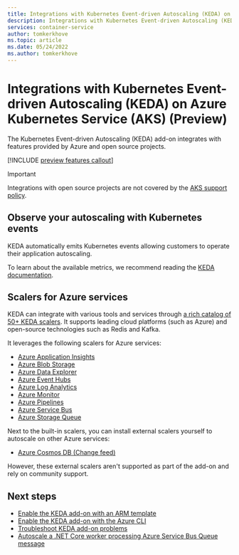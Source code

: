 ```yaml
---
title: Integrations with Kubernetes Event-driven Autoscaling (KEDA) on Azure Kubernetes Service (AKS) (Preview)
description: Integrations with Kubernetes Event-driven Autoscaling (KEDA) on Azure Kubernetes Service (AKS) (Preview).
services: container-service
author: tomkerkhove
ms.topic: article
ms.date: 05/24/2022
ms.author: tomkerkhove
---
```


# Integrations with Kubernetes Event-driven Autoscaling (KEDA) on Azure Kubernetes Service (AKS) (Preview)

The Kubernetes Event-driven Autoscaling (KEDA) add-on integrates with features provided by Azure and open source projects.

[!INCLUDE [preview features callout](./includes/preview/preview-callout.md)]

> [!IMPORTANT]
> Integrations with open source projects are not covered by the [AKS support policy][aks-support-policy].

## Observe your autoscaling with Kubernetes events

KEDA automatically emits Kubernetes events allowing customers to operate their application autoscaling.

To learn about the available metrics, we recommend reading the [KEDA documentation][keda-event-docs].

## Scalers for Azure services

KEDA can integrate with various tools and services through [a rich catalog of 50+ KEDA scalers][keda-scalers]. It supports leading cloud platforms (such as Azure) and open-source technologies such as Redis and Kafka.

It leverages the following scalers for Azure services:

- [Azure Application Insights](https://keda.sh/docs/latest/scalers/azure-app-insights/)
- [Azure Blob Storage](https://keda.sh/docs/latest/scalers/azure-storage-blob/)
- [Azure Data Explorer](https://keda.sh/docs/latest/scalers/azure-data-explorer/)
- [Azure Event Hubs](https://keda.sh/docs/latest/scalers/azure-event-hub/)
- [Azure Log Analytics](https://keda.sh/docs/latest/scalers/azure-log-analytics/)
- [Azure Monitor](https://keda.sh/docs/latest/scalers/azure-monitor/)
- [Azure Pipelines](https://keda.sh/docs/latest/scalers/azure-pipelines/)
- [Azure Service Bus](https://keda.sh/docs/latest/scalers/azure-service-bus/)
- [Azure Storage Queue](https://keda.sh/docs/latest/scalers/azure-storage-queue/)

Next to the built-in scalers, you can install external scalers yourself to autoscale on other Azure services:

- [Azure Cosmos DB (Change feed)](https://github.com/kedacore/external-scaler-azure-cosmos-db)

However, these external scalers aren't supported as part of the add-on and rely on community support.

## Next steps

* [Enable the KEDA add-on with an ARM template][keda-arm]
* [Enable the KEDA add-on with the Azure CLI][keda-cli]
* [Troubleshoot KEDA add-on problems][keda-troubleshoot]
* [Autoscale a .NET Core worker processing Azure Service Bus Queue message][keda-sample]

<!-- LINKS - internal -->
[aks-support-policy]: support-policies.md
[keda-cli]: keda-deploy-add-on-cli.md
[keda-arm]: keda-deploy-add-on-arm.md
[keda-troubleshoot]: keda-troubleshoot.md

<!-- LINKS - external -->
[keda-scalers]: https://keda.sh/docs/latest/scalers/
[keda-event-docs]: https://keda.sh/docs/latest/operate/events/
[keda-sample]: https://github.com/kedacore/sample-dotnet-worker-servicebus-queue
